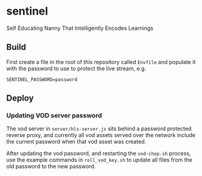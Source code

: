 # sentinel
Self Educating Nanny That Intelligently Encodes Learnings

## Build

First create a file in the root of this repository called `Envfile` and populate it with the password to use to protect the live stream, e.g.

```
SENTINEL_PASSWORD=password
```

## Deploy

### Updating VOD server password
The vod server in `server/hls-server.js` sits behind a password protected reverse proxy,
and currently all vod assets served over the network include the current password when
that vod asset was created.

After updating the vod password, and restarting the `vod-chop.sh` process, use the example commands
in `roll_vod_key.sh` to update all files from the old password to the new password.

